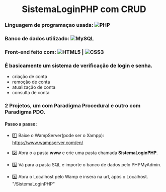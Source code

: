 <h1 align="center"> SistemaLoginPHP com CRUD </h1>

### Linguagem de programaçao usada: ![PHP](https://img.shields.io/badge/-PHP-%236495ED?style=flat-square&logo=PHP&logoColor=ffffff)
### Banco de dados utilizado: ![MySQL](https://img.shields.io/badge/-MySQL-%234169E1?style=flat-square&logo=MySQL&logoColor=ffffff)
### Front-end feito com: ![HTML5](https://img.shields.io/badge/-HTML5-%23E44D27?style=flat-square&logo=html5&logoColor=ffffff) | ![CSS3](https://img.shields.io/badge/-CSS3-%2300BFFF?style=flat-square&logo=CSS3&logoColor=ffffff)

### É basicamente um sistema de verificação de login e senha.
- criação de conta
- remoção de conta
- atualização de conta
- consulta de conta
### 2 Projetos, um com Paradigma Procedural e outro com Paradigma PDO.

#### Passo a passo:
- 1️⃣ Baixe o WampServer(pode ser o Xampp): https://www.wampserver.com/en/

- 2️⃣ Abra o a pasta **www** e crie uma pasta chamada **SistemaLoginPHP**.

- 3️⃣ Vá para a pasta SQL e importe o banco de dados pelo PHPMyAdmin.

- 4️⃣ Abra o Localhost pelo Wamp e insera na url, após o Localhost. "/SistemaLoginPHP"
